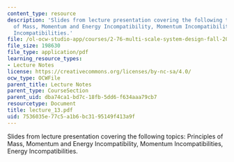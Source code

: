 ```yaml
---
content_type: resource
description: 'Slides from lecture presentation covering the following topics: Principles
  of Mass, Momentum and Energy Incompatibility, Momentum Incompatibilities, Energy
  Incompatibilities.'
file: /ol-ocw-studio-app/courses/2-76-multi-scale-system-design-fall-2004/7536035e77c5a1b6bc3195149f413a9f_lecture_13.pdf
file_size: 198630
file_type: application/pdf
learning_resource_types:
- Lecture Notes
license: https://creativecommons.org/licenses/by-nc-sa/4.0/
ocw_type: OCWFile
parent_title: Lecture Notes
parent_type: CourseSection
parent_uid: dba74ca1-bd7c-18fb-5dd6-f634aaa79cb7
resourcetype: Document
title: lecture_13.pdf
uid: 7536035e-77c5-a1b6-bc31-95149f413a9f
---
```

Slides from lecture presentation covering the following topics: Principles of Mass, Momentum and Energy Incompatibility, Momentum Incompatibilities, Energy Incompatibilities.